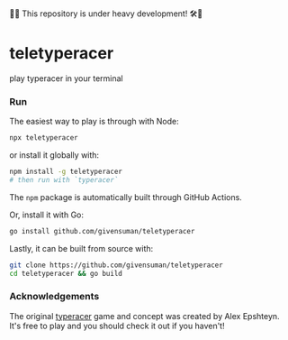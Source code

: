 🚧👷 This repository is under heavy development! 🛠️🚸
 # teletyperacer

play typeracer in your terminal

### Run

The easiest way to play is through with Node:

```bash
npx teletyperacer
```
or install it globally with:

```bash
npm install -g teletyperacer
# then run with `typeracer`
```

The `npm` package is automatically built through GitHub Actions.

Or, install it with Go:

```bash
go install github.com/givensuman/teletyperacer
```

Lastly, it can be built from source with:

```bash
git clone https://github.com/givensuman/teletyperacer
cd teletyperacer && go build
```

### Acknowledgements

The original [typeracer](https://play.typeracer.com/) game and concept was created by Alex Epshteyn. It's free to play and you should check it out if you haven't!
